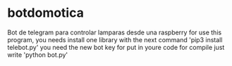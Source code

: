 # botdomotica
Bot de telegram para controlar lamparas desde una raspberry
for use this program, you needs install one library with the next command
'pip3 install telebot.py'
you need the new bot key for put in youre code
for compile just write 'python bot.py'
